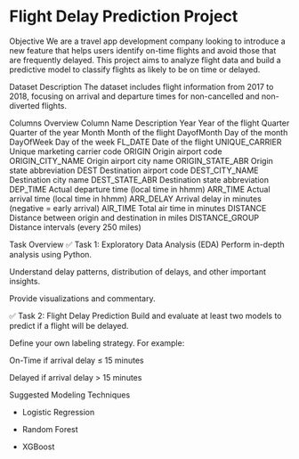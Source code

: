 # Flight Delay Prediction Project
Objective
We are a travel app development company looking to introduce a new feature that helps users identify on-time flights and avoid those that are frequently delayed. This project aims to analyze flight data and build a predictive model to classify flights as likely to be on time or delayed.

Dataset Description
The dataset includes flight information from 2017 to 2018, focusing on arrival and departure times for non-cancelled and non-diverted flights.

Columns Overview
Column Name	Description
Year	Year of the flight
Quarter	Quarter of the year
Month	Month of the flight
DayofMonth	Day of the month
DayOfWeek	Day of the week
FL_DATE	Date of the flight
UNIQUE_CARRIER	Unique marketing carrier code
ORIGIN	Origin airport code
ORIGIN_CITY_NAME	Origin airport city name
ORIGIN_STATE_ABR	Origin state abbreviation
DEST	Destination airport code
DEST_CITY_NAME	Destination city name
DEST_STATE_ABR	Destination state abbreviation
DEP_TIME	Actual departure time (local time in hhmm)
ARR_TIME	Actual arrival time (local time in hhmm)
ARR_DELAY	Arrival delay in minutes (negative = early arrival)
AIR_TIME	Total air time in minutes
DISTANCE	Distance between origin and destination in miles
DISTANCE_GROUP	Distance intervals (every 250 miles)

Task Overview
✅ Task 1: Exploratory Data Analysis (EDA)
Perform in-depth analysis using Python.

Understand delay patterns, distribution of delays, and other important insights.

Provide visualizations and commentary.

✅ Task 2: Flight Delay Prediction
Build and evaluate at least two models to predict if a flight will be delayed.

Define your own labeling strategy. For example:

On-Time if arrival delay ≤ 15 minutes

Delayed if arrival delay > 15 minutes

Suggested Modeling Techniques
- Logistic Regression

- Random Forest

- XGBoost
